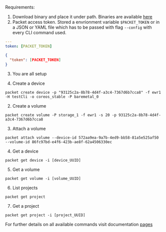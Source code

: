 Requirements:

1. Download binary and place it under path. Binaries are available [here](bin/) 
2. Packet access token. Stored a envrionment variable `$PACKET_TOKEN` or in a JSON or YAML file which has to be passed with flag `--config` with every CLI command used.

```yaml
---
token: [PACKET_TOKEN]
```

```json
{
  "token": [PACKET_TOKEN]
}
```
3. You are all setup

1. Create a device

```
packet create device -p "93125c2a-8b78-4d4f-a3c4-7367d6b7cca8" -f ewr1 -H testCli -o coreos_stable -P baremetal_0
```

2. Create a volume

```
packet create volume -P storage_1 -f ewr1 -s 20 -p 93125c2a-8b78-4d4f-a3c4-7367d6b7cca8
```

3. Attach a volume

```
packet attach volume --device-id 572aa9ea-9a7b-4ed9-bb58-81a5e525af50 --volume-id 86fc97bd-e4f6-423b-ae8f-62a4506330ec
```

4. Get a device

```
packet get device -i [device_UUID]
```

5. Get a volume 

```
packet get volume -i [volume_UUID]
```

6. List projects

```
packet get project
```

7. Get a project

```
packet get project -i [project_UUID]
```

For further details on all available commands visit documentation [pages](docs/packet.md)
